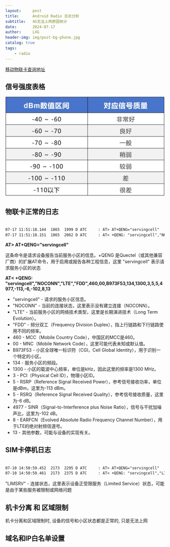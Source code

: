 ```yaml
---
layout:     post
title:      Android Radio 日志分析
subtitle:   4G无法上网原因统计
date:       2024-07-17
author:     LXG
header-img: img/post-bg-phone.jpg
catalog: true
tags:
    - radio
---
```


[移动物联卡查询地址](https://m.fjtytx.com/renew)

## 信号强度表格

![signal_strength](/images/apn/signal_strength.png)

## 物联卡正常的日志

```txt

07-17 11:51:18.144  1865  1999 D ATC     : AT> AT+QENG="servingcell"
07-17 11:51:18.151  1865  2062 D ATC     : AT< +QENG: "servingcell","NOCONN","LTE","FDD",460,00,B973F53,134,1300,3,5,5,4977,-113,-6,-102,8,13

```

**AT> AT+QENG="servingcell"**

这条命令是请求设备报告当前服务小区的信息。+QENG 是Quectel（或其他兼容厂商）的扩展AT命令，用于启用或报告各种工程信息，这里 "servingcell" 表示请求服务小区的状态

**AT< +QENG: "servingcell","NOCONN","LTE","FDD",460,00,B973F53,134,1300,3,5,5,4977,-113,-6,-102,8,13**

* "servingcell" - 请求的服务小区信息。
* "NOCONN" - 当前的连接状态，这里表示没有建立连接（NOCONN）。
* "LTE" - 当前服务小区的网络技术类型，这里是长期演进技术（Long Term Evolution）。
* "FDD" - 频分双工（Frequency Division Duplex），指上行链路和下行链路使用不同的频率。
* 460 - MCC（Mobile Country Code），中国区的MCC是460。
* 00 - MNC（Mobile Network Code），这里可能代表未知或默认值。
* B973F53 - 小区全球唯一标识符（CGI，Cell Global Identity），用于识别一个特定的小区。
* 134 - 服务小区的频段。
* 1300 - 小区的载波中心频率，单位是kHz，因此这里的频率是1300 MHz。
* 3 - PCI（Physical Cell ID），物理小区ID。
* 5 - RSRP（Reference Signal Received Power），参考信号接收功率，单位是dBm，这里为-113 dBm。
* 5 - RSRQ（Reference Signal Received Quality），参考信号接收质量，这里为-6 dB。
* 4977 - SINR（Signal-to-Interference plus Noise Ratio），信号与干扰加噪声比，这里为-102 dB。
* 8 - EARFCN（Evolved Absolute Radio Frequency Channel Number），用于LTE的绝对射频信道号。
* 13 - 其他参数，可能与设备的实现有关。

## SIM卡停机日志

```txt

07-10 14:50:59.452  2173  2295 D ATC     : AT> AT+QENG="servingcell"
07-10 14:50:59.461  2173  2375 D ATC     : AT< +QENG: "servingcell","LIMSRV","LTE","TDD",460,00,1F1B320,420,38950,40,5,5,4977,-110,-9,-105,19,8

```

"LIMSRV" - 连接状态，这里表示设备正受限服务（Limited Service）状态，可能是由于某些服务被限制或网络问题

## 机卡分离 和 区域限制

机卡分离和区域限制时, 设备的信号和小区状态都是正常的, 只是无法上网

## 域名和IP白名单设置



























